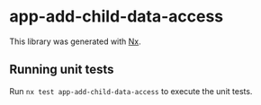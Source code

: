 # app-add-child-data-access

This library was generated with [Nx](https://nx.dev).

## Running unit tests

Run `nx test app-add-child-data-access` to execute the unit tests.
